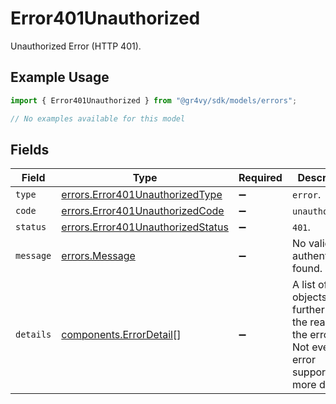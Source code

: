 # Error401Unauthorized

Unauthorized Error (HTTP 401).

## Example Usage

```typescript
import { Error401Unauthorized } from "@gr4vy/sdk/models/errors";

// No examples available for this model
```

## Fields

| Field                                                                                                         | Type                                                                                                          | Required                                                                                                      | Description                                                                                                   | Example                                                                                                       |
| ------------------------------------------------------------------------------------------------------------- | ------------------------------------------------------------------------------------------------------------- | ------------------------------------------------------------------------------------------------------------- | ------------------------------------------------------------------------------------------------------------- | ------------------------------------------------------------------------------------------------------------- |
| `type`                                                                                                        | [errors.Error401UnauthorizedType](../../models/errors/error401unauthorizedtype.md)                            | :heavy_minus_sign:                                                                                            | `error`.                                                                                                      | error                                                                                                         |
| `code`                                                                                                        | [errors.Error401UnauthorizedCode](../../models/errors/error401unauthorizedcode.md)                            | :heavy_minus_sign:                                                                                            | `unauthorized`.                                                                                               | unauthorized                                                                                                  |
| `status`                                                                                                      | [errors.Error401UnauthorizedStatus](../../models/errors/error401unauthorizedstatus.md)                        | :heavy_minus_sign:                                                                                            | `401`.                                                                                                        | 401                                                                                                           |
| `message`                                                                                                     | [errors.Message](../../models/errors/message.md)                                                              | :heavy_minus_sign:                                                                                            | No valid API authentication found.                                                                            | No valid API authentication found                                                                             |
| `details`                                                                                                     | [components.ErrorDetail](../../models/components/errordetail.md)[]                                            | :heavy_minus_sign:                                                                                            | A list of detail objects that further clarify the reason for the error.<br/>Not every error supports more detail. | []                                                                                                            |